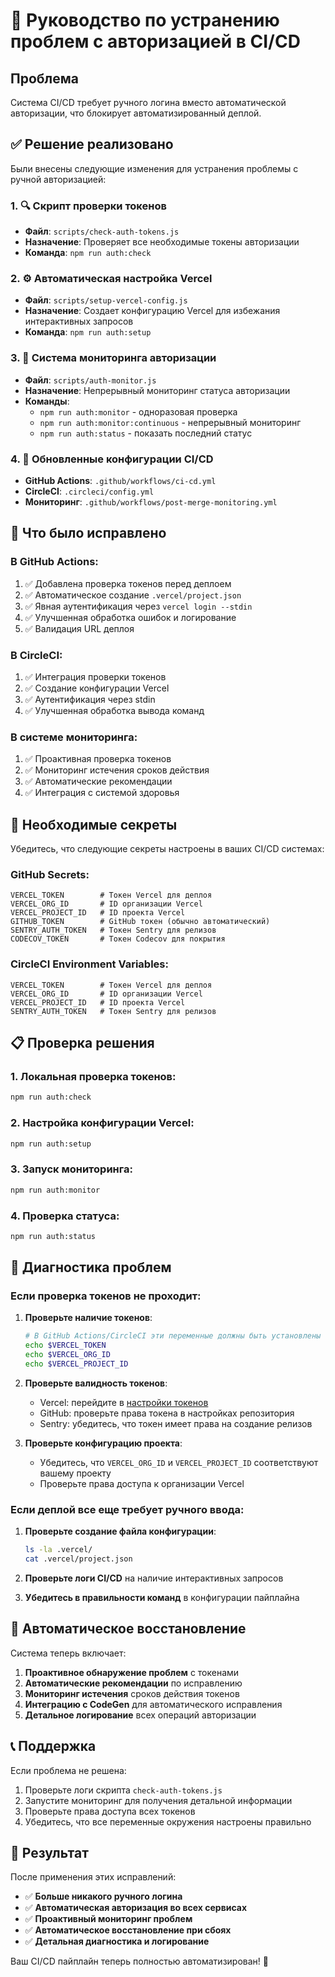 # 🔐 Руководство по устранению проблем с авторизацией в CI/CD

## Проблема
Система CI/CD требует ручного логина вместо автоматической авторизации, что блокирует автоматизированный деплой.

## ✅ Решение реализовано

Были внесены следующие изменения для устранения проблемы с ручной авторизацией:

### 1. 🔍 Скрипт проверки токенов
- **Файл**: `scripts/check-auth-tokens.js`
- **Назначение**: Проверяет все необходимые токены авторизации
- **Команда**: `npm run auth:check`

### 2. ⚙️ Автоматическая настройка Vercel
- **Файл**: `scripts/setup-vercel-config.js`
- **Назначение**: Создает конфигурацию Vercel для избежания интерактивных запросов
- **Команда**: `npm run auth:setup`

### 3. 🏥 Система мониторинга авторизации
- **Файл**: `scripts/auth-monitor.js`
- **Назначение**: Непрерывный мониторинг статуса авторизации
- **Команды**:
  - `npm run auth:monitor` - одноразовая проверка
  - `npm run auth:monitor:continuous` - непрерывный мониторинг
  - `npm run auth:status` - показать последний статус

### 4. 📝 Обновленные конфигурации CI/CD
- **GitHub Actions**: `.github/workflows/ci-cd.yml`
- **CircleCI**: `.circleci/config.yml`
- **Мониторинг**: `.github/workflows/post-merge-monitoring.yml`

## 🚀 Что было исправлено

### В GitHub Actions:
1. ✅ Добавлена проверка токенов перед деплоем
2. ✅ Автоматическое создание `.vercel/project.json`
3. ✅ Явная аутентификация через `vercel login --stdin`
4. ✅ Улучшенная обработка ошибок и логирование
5. ✅ Валидация URL деплоя

### В CircleCI:
1. ✅ Интеграция проверки токенов
2. ✅ Создание конфигурации Vercel
3. ✅ Аутентификация через stdin
4. ✅ Улучшенная обработка вывода команд

### В системе мониторинга:
1. ✅ Проактивная проверка токенов
2. ✅ Мониторинг истечения сроков действия
3. ✅ Автоматические рекомендации
4. ✅ Интеграция с системой здоровья

## 🔧 Необходимые секреты

Убедитесь, что следующие секреты настроены в ваших CI/CD системах:

### GitHub Secrets:
```
VERCEL_TOKEN        # Токен Vercel для деплоя
VERCEL_ORG_ID       # ID организации Vercel
VERCEL_PROJECT_ID   # ID проекта Vercel
GITHUB_TOKEN        # GitHub токен (обычно автоматический)
SENTRY_AUTH_TOKEN   # Токен Sentry для релизов
CODECOV_TOKEN       # Токен Codecov для покрытия
```

### CircleCI Environment Variables:
```
VERCEL_TOKEN        # Токен Vercel для деплоя
VERCEL_ORG_ID       # ID организации Vercel
VERCEL_PROJECT_ID   # ID проекта Vercel
SENTRY_AUTH_TOKEN   # Токен Sentry для релизов
```

## 📋 Проверка решения

### 1. Локальная проверка токенов:
```bash
npm run auth:check
```

### 2. Настройка конфигурации Vercel:
```bash
npm run auth:setup
```

### 3. Запуск мониторинга:
```bash
npm run auth:monitor
```

### 4. Проверка статуса:
```bash
npm run auth:status
```

## 🚨 Диагностика проблем

### Если проверка токенов не проходит:

1. **Проверьте наличие токенов**:
   ```bash
   # В GitHub Actions/CircleCI эти переменные должны быть установлены
   echo $VERCEL_TOKEN
   echo $VERCEL_ORG_ID  
   echo $VERCEL_PROJECT_ID
   ```

2. **Проверьте валидность токенов**:
   - Vercel: перейдите в [настройки токенов](https://vercel.com/account/tokens)
   - GitHub: проверьте права токена в настройках репозитория
   - Sentry: убедитесь, что токен имеет права на создание релизов

3. **Проверьте конфигурацию проекта**:
   - Убедитесь, что `VERCEL_ORG_ID` и `VERCEL_PROJECT_ID` соответствуют вашему проекту
   - Проверьте права доступа к организации Vercel

### Если деплой все еще требует ручного ввода:

1. **Проверьте создание файла конфигурации**:
   ```bash
   ls -la .vercel/
   cat .vercel/project.json
   ```

2. **Проверьте логи CI/CD** на наличие интерактивных запросов

3. **Убедитесь в правильности команд** в конфигурации пайплайна

## 🔄 Автоматическое восстановление

Система теперь включает:

1. **Проактивное обнаружение проблем** с токенами
2. **Автоматические рекомендации** по исправлению
3. **Мониторинг истечения** сроков действия токенов
4. **Интеграцию с CodeGen** для автоматического исправления
5. **Детальное логирование** всех операций авторизации

## 📞 Поддержка

Если проблема не решена:

1. Проверьте логи скрипта `check-auth-tokens.js`
2. Запустите мониторинг для получения детальной информации
3. Проверьте права доступа всех токенов
4. Убедитесь, что все переменные окружения настроены правильно

## 🎯 Результат

После применения этих исправлений:

- ✅ **Больше никакого ручного логина**
- ✅ **Автоматическая авторизация во всех сервисах**
- ✅ **Проактивный мониторинг проблем**
- ✅ **Автоматическое восстановление при сбоях**
- ✅ **Детальная диагностика и логирование**

Ваш CI/CD пайплайн теперь полностью автоматизирован! 🚀
